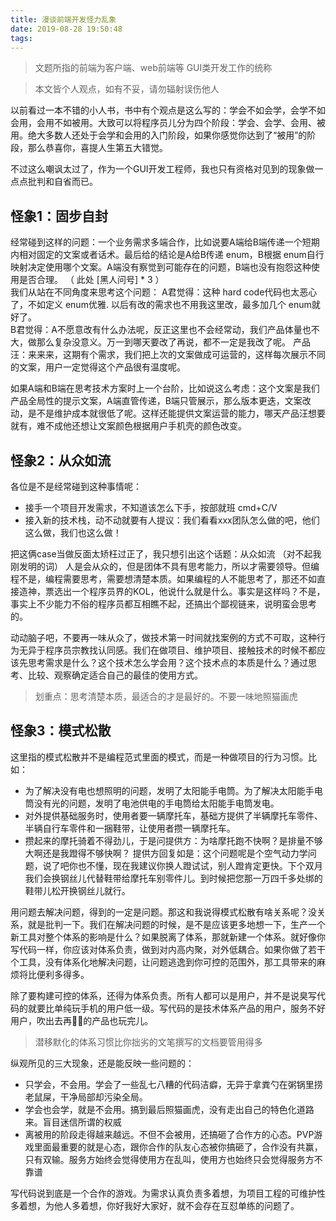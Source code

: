 ```yaml
---
title: 漫谈前端开发怪力乱象
date: 2019-08-28 19:50:48
tags:
---
```

> 文题所指的前端为客户端、web前端等 GUI类开发工作的统称

> 本文皆个人观点，如有不妥，请勿辐射误伤他人

以前看过一本不错的小人书，书中有个观点是这么写的：学会不如会学，会学不如会用，会用不如被用。大致可以将程序员儿分为四个阶段：学会、会学、会用、被用。绝大多数人还处于会学和会用的入门阶段，如果你感觉你达到了“被用”的阶段，那么恭喜你，喜提人生第五大错觉。

不过这么嘲讽太过了，作为一个GUI开发工程师，我也只有资格对见到的现象做一点点批判和自省而已。

## 怪象1：固步自封
经常碰到这样的问题：一个业务需求多端合作，比如说要A端给B端传递一个短期内相对固定的文案或者话术。最后给的结论是A给B传递 enum，B根据 enum自行映射决定使用哪个文案。A端没有察觉到可能存在的问题，B端也没有抱怨这种使用是否合理。 
（ 此处 [黑人问号] * 3 ）  
我们从站在不同角度来思考这个问题：
A君觉得：这种 hard code代码也太恶心了，不如定义 enum优雅. 以后有改的需求也不用我这里改，最多加几个 enum就好了。  
B君觉得：A不愿意改有什么办法呢，反正这里也不会经常动，我们产品体量也不大，做那么复杂没意义。万一到哪天要改了再说，都不一定是我改了呢。
产品汪：来来来，这期有个需求，我们把上次的文案做成可运营的，这样每次展示不同的文案，用户一定觉得这个产品很有温度呢。 

如果A端和B端在思考技术方案时上一个台阶，比如说这么考虑：这个文案是我们产品全局性的提示文案，A端直管传递，B端只管展示，那么版本更迭，文案改动，是不是维护成本就很低了呢。这样还能提供文案运营的能力，哪天产品汪想要就有，难不成他还想让文案颜色根据用户手机壳的颜色改变。


## 怪象2：从众如流
各位是不是经常碰到这种事情呢：
- 接手一个项目开发需求，不知道该怎么下手，按部就班 cmd+C/V 
- 接入新的技术栈，动不动就要有人提议：我们看看xxx团队怎么做的吧，他们这么做，我们也这么做！

把这俩case当做反面太矫枉过正了，我只想引出这个话题：从众如流 （对不起我刚发明的词）
人是会从众的，但是团体不具有思考能力，所以才需要领导。但编程不是，编程需要思考，需要想清楚本质。如果编程的人不能思考了，那还不如直接造神，票选出一个程序员界的KOL，他说什么就是什么。事实是这样吗？不是，事实上不少能力不俗的程序员都互相瞧不起，还搞出个鄙视链来，说明蛮会思考的。 

动动脑子吧，不要再一味从众了，做技术第一时间就找案例的方式不可取，这种行为无异于程序员宗教找认同感。我们在做项目、维护项目、接触技术的时候不都应该先思考需求是什么？这个技术怎么学会用？这个技术点的本质是什么？通过思考、比较、观察确定适合自己的最佳的使用方式。

> 划重点：思考清楚本质，最适合的才是最好的。不要一味地照猫画虎


## 怪象3：模式松散
这里指的模式松散并不是编程范式里面的模式，而是一种做项目的行为习惯。比如：
- 为了解决没有电也想照明的问题，发明了太阳能手电筒。为了解决太阳能手电筒没有光的问题，发明了电池供电的手电筒给太阳能手电筒发电。
- 对外提供基础服务时，使用者要一辆摩托车，基础方提供了半辆摩托车零件、半辆自行车零件和一捆鞋带，让使用者攒一辆摩托车。
- 攒起来的摩托骑着不得劲儿，于是问提供方：为啥摩托跑不快啊？是排量不够大啊还是我蹬得不够快啊？ 提供方回复如是：这个问题呢是个空气动力学问题，说了吧你也不懂，现在我建议你换人蹬试试，别人蹬肯定更快。下个双月我们会换钢丝儿代替鞋带给摩托车别零件儿。到时候把您那一万四千多处绑的鞋带儿松开换钢丝儿就行。

用问题去解决问题，得到的一定是问题。那这和我说得模式松散有啥关系呢？没关系，就是批判一下。我们在解决问题的时候，是不是应该更多地想一下，生产一个新工具对整个体系的影响是什么？如果脱离了体系，那就新建一个体系。就好像你写代码一样，你应该对体系负责，做到对内高内聚，对外低耦合。如果你做了若干个工具，没有体系化地解决问题，让问题逃逸到你可控的范围外，那工具带来的麻烦将比便利多得多。

除了要构建可控的体系，还得为体系负责。所有人都可以是用户，并不是说臭写代码的就要比单纯玩手机的用户低一级。写代码的是技术体系产品的用户，服务不好用户，吹出去再🐂🍺的产品也玩完儿。

> 潜移默化的体系习惯比你拙劣的文笔撰写的文档要管用得多

纵观所见的三大现象，还是能反映一些问题的：
- 只学会，不会用。学会了一些乱七八糟的代码洁癖，无异于拿粪勺在粥锅里捞老鼠屎，干净局部却污染全局。
- 学会也会学，就是不会用。搞到最后照猫画虎，没有走出自己的特色化道路来。盲目迷信所谓的权威
- 离被用的阶段走得越来越远。不但不会被用，还搞砸了合作方的心态。PVP游戏里面最重要的就是心态，跟你合作的队友心态被你搞砸了，合作没有共赢，只有双输。服务方始终会觉得使用方在乱叫，使用方也始终只会觉得服务方不靠谱

写代码说到底是一个合作的游戏。为需求认真负责多着想，为项目工程的可维护性多着想，为他人多着想，你好我好大家好，就不会存在互怼单练的问题了。
